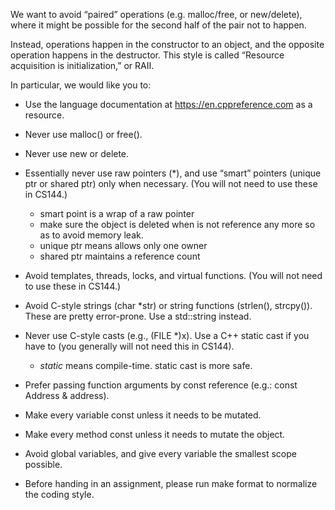 [](...menustart)


[](...menuend)


We want to avoid “paired” operations (e.g. malloc/free, or
new/delete), where it might be possible for the second half of the pair not to happen.

Instead, operations happen in the constructor
to an object, and the opposite operation happens in the destructor. This style is called
“Resource acquisition is initialization,” or RAII.


In particular, we would like you to:

- Use the language documentation at https://en.cppreference.com as a resource.
- Never use malloc() or free().
- Never use new or delete.
- Essentially never use raw pointers (*), and use “smart” pointers (unique ptr or shared ptr) only when necessary. (You will not need to use these in CS144.)
    - smart point is a wrap of a raw pointer
    - make sure the object is deleted when  is not reference any more so as to avoid memory leak.
    - unique ptr means allows only one owner
    - shared ptr maintains a reference count

- Avoid templates, threads, locks, and virtual functions. (You will not need to use these in CS144.)
- Avoid C-style strings (char *str) or string functions (strlen(), strcpy()). These are pretty error-prone. Use a std::string instead.
- Never use C-style casts (e.g., (FILE *)x). Use a C++ static cast if you have to (you generally will not need this in CS144).
    - *static* means compile-time. static cast is more safe.
- Prefer passing function arguments by const reference (e.g.: const Address & address).
- Make every variable const unless it needs to be mutated.
- Make every method const unless it needs to mutate the object.
- Avoid global variables, and give every variable the smallest scope possible.
- Before handing in an assignment, please run make format to normalize the coding style.



